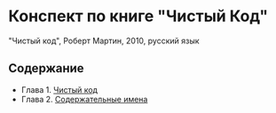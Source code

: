 # Конспект по книге "Чистый Код"
"Чистый код", Роберт Мартин, 2010, русский язык

## Содержание
* Глава 1. [Чистый код](./1_ЧистыйКод.md)
* Глава 2. [Содержательные имена](./2_СодержательныеИмена.md)